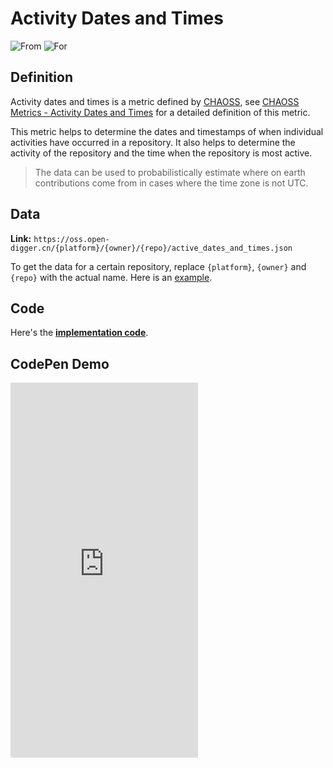 # Activity Dates and Times

![From](https://img.shields.io/badge/From-CHAOSS-blue) ![For](https://img.shields.io/badge/For-Repo-blue)

## Definition

Activity dates and times is a metric defined by [CHAOSS](https://chaoss.community), see [CHAOSS Metrics - Activity Dates and Times](https://chaoss.community/kb/metric-activity-dates-and-times/) for a detailed definition of this metric.

This metric helps to determine the dates and timestamps of when individual activities have occurred in a repository. It also helps to determine the activity of the repository and the time when the repository is most active.

> The data can be used to probabilistically estimate where on earth contributions come from in cases where the time zone is not UTC.


## Data

**Link:** `https://oss.open-digger.cn/{platform}/{owner}/{repo}/active_dates_and_times.json`

To get the data for a certain repository, replace `{platform}`, `{owner}` and `{repo}` with the actual name. Here is an [example](https://oss.open-digger.cn/github/X-lab2017/open-digger/active_dates_and_times.json).


## Code

Here's the [**implementation code**](https://github.com/X-lab2017/open-digger/blob/master/src/metrics/chaoss.ts#L960).


## CodePen Demo

<iframe height="600" scrolling="no" title="OpenDigger - [CHAOSS]Active dates and times" src="https://codepen.io/frank-zsy/embed/jOpQdZZ?default-tab=js%2Cresult&editable=true" frameborder="no" loading="lazy" allowtransparency="true" allowfullscreen="true">
  See the Pen <a href="https://codepen.io/frank-zsy/pen/jOpQdZZ">
  OpenDigger - [CHAOSS]Active dates and times</a> by Frank Zhao (<a href="https://codepen.io/frank-zsy">@frank-zsy</a>)
  on <a href="https://codepen.io">CodePen</a>.
</iframe>
